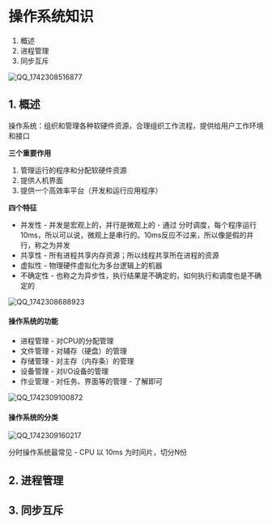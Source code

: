 # 操作系统知识

1. 概述
2. 进程管理
3. 同步互斥



![QQ_1742308516877](/Users/wplay/2025/senior_software_infra_docs/文老师/基础/assets/QQ_1742308516877.png)



## 1. 概述

操作系统：组织和管理各种软硬件资源，合理组织工作流程，提供给用户工作环境和接口

**三个重要作用**

1. 管理运行的程序和分配软硬件资源
2. 提供人机界面
3. 提供一个高效率平台（开发和运行应用程序）

**四个特征**

- 并发性 - 并发是宏观上的，并行是微观上的 - 通过 分时调度，每个程序运行10ms，所以可以说，微观上是串行的。10ms反应不过来，所以像是假的并行，称之为并发
- 共享性 - 所有进程共享内存资源；所以线程共享所在进程的资源
- 虚拟性 - 物理硬件虚拟化为多台逻辑上的机器
- 不确定性 - 也称之为异步性，执行结果是不确定的，如何执行和调度也是不确定的



![QQ_1742308688923](/Users/wplay/2025/senior_software_infra_docs/文老师/基础/assets/QQ_1742308688923.png)

#### 操作系统的功能

- 进程管理 - 对CPU的分配管理
- 文件管理 - 对辅存（硬盘）的管理
- 存储管理 - 对主存（内存条）的管理
- 设备管理 - 对I/O设备的管理
- 作业管理 - 对任务、界面等的管理 - 了解即可

![QQ_1742309100872](/Users/wplay/2025/senior_software_infra_docs/文老师/基础/assets/QQ_1742309100872.png)



#### 操作系统的分类

![QQ_1742309160217](/Users/wplay/2025/senior_software_infra_docs/文老师/基础/assets/QQ_1742309160217.png)

分时操作系统最常见 - CPU 以 10ms 为时间片，切分N份



## 2. 进程管理



## 3. 同步互斥

